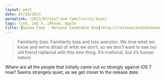 ```yaml
---
layout: post
date: 07/24/2013
permalink: /2013/07/ios7-and-familiarity-bias/
tags: link, iOS 7, iPhone, Apple
title: [Given Time - Release Candidate One](http://releasecandidateone.com/253:given_time)
---
```


<blockquote>
  <p>Familiarity bias. Familiarity bias and loss aversion. We love what we know and we’re afraid of what we don’t, so we don’t want to see our old friend replaced with this new thing. It’s irrational, but it’s human nature.</p>
</blockquote>

<p>Where are all the people that initially came out so strongly against iOS 7 now? Seems strangely quiet, as we get closer to the release date.</p>